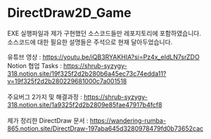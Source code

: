 # DirectDraw2D_Game

EXE 실행파일과 제가 구현했던 소스코드들만 레포지토리에 포함하였습니다.
<br>
소스코드에 대한 필요한 설명들은 주석으로 현재 달아두었습니다.

유튜브 영상 : https://youtu.be/iQB3RYAKHIA?si=Pz4x_eIdLN7srZDO
<br>
Notion 협업 Tasks : https://shrub-syzygy-318.notion.site/19f325f2d2b280b6a45ec73c74edda11?v=19f325f2d2b280229681000c7a001518
<br><br>
주요버그 2가지 및 해결과정 : https://shrub-syzygy-318.notion.site/1a9325f2d2b2809e85fae47917b4fcf8
<br><br>
제가 정리한 DirectDraw 문서 : https://wandering-rumba-865.notion.site/DirectDraw-197aba645d3280978479fd0b73652cac
<br><br>